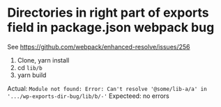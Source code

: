 # Directories in right part of exports field in package.json webpack bug

See https://github.com/webpack/enhanced-resolve/issues/256

1. Clone, yarn install
2. cd `lib/b`
3. yarn build

Actual: `Module not found: Error: Can't resolve '@some/lib-a/a' in '.../wp-exports-dir-bug/lib/b/-'`
Expecteed: no errors


